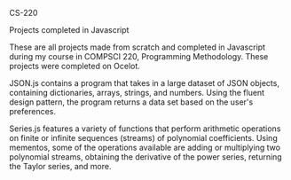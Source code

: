 CS-220

Projects completed in Javascript

These are all projects made from scratch and completed in Javascript during my course in COMPSCI 220, Programming Methodology. These projects were completed on Ocelot.

JSON.js contains a program that takes in a large dataset of JSON objects, containing dictionaries, arrays, strings, and numbers. Using the fluent design pattern, the program returns a data set based on the user's preferences. 

Series.js features a variety of functions that perform arithmetic operations on finite or infinite sequences (streams) of polynomial coefficients. Using mementos, some of the operations available are adding or multiplying two polynomial streams, obtaining the derivative of the power series, returning the Taylor series, and more.

